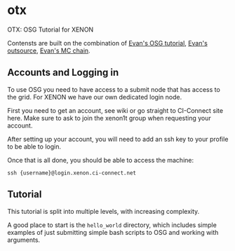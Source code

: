 # otx
OTX: OSG Tutorial for XENON

Contensts are built on the combination of [Evan's OSG tutorial](https://github.com/ershockley/osg_tutorial), [Evan's outsource](https://github.com/ershockley/osg_tutorial), [Evan's MC chain](https://github.com/XENONnT/mc_chain/blob/master/mc_chain.py).
## Accounts and Logging in

To use OSG you need to have access to a submit node that has access to the grid. For XENON we have our own dedicated login node.

First you need to get an account, see wiki or go straight to CI-Connect site here. Make sure to ask to join the xenon1t group when requesting your account.

After setting up your account, you will need to add an ssh key to your profile to be able to login.

Once that is all done, you should be able to access the machine:
```
ssh {username}@login.xenon.ci-connect.net
```
## Tutorial

This tutorial is split into multiple levels, with increasing complexity.

A good place to start is the `hello_world` directory, which includes simple examples of just submitting simple bash scripts to OSG and working with arguments.
